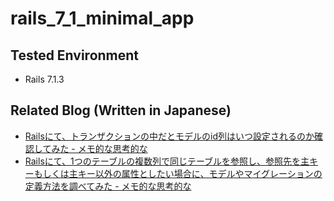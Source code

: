 # rails_7_1_minimal_app

## Tested Environment

- Rails 7.1.3

## Related Blog (Written in Japanese)

- [Railsにて、トランザクションの中だとモデルのid列はいつ設定されるのか確認してみた - メモ的な思考的な](https://thinkami.hatenablog.com/entry/2024/02/17/221220)
- [Railsにて、1つのテーブルの複数列で同じテーブルを参照し、参照先を主キーもしくは主キー以外の属性としたい場合に、モデルやマイグレーションの定義方法を調べてみた - メモ的な思考的な](https://thinkami.hatenablog.com/entry/2024/02/19/224157)